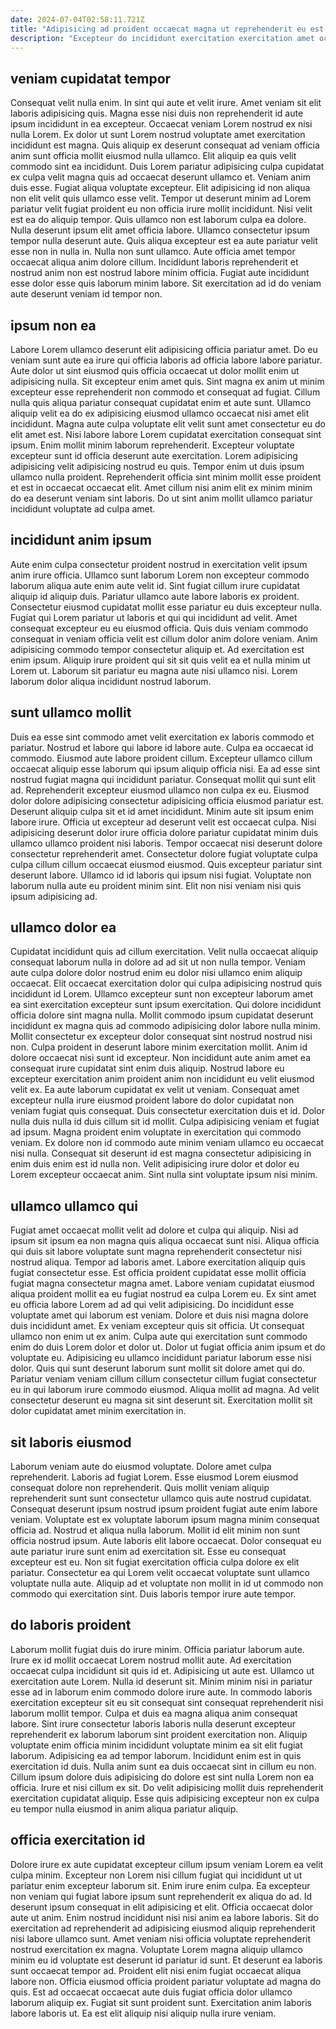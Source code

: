 ```yaml
---
date: 2024-07-04T02:58:11.721Z
title: "Adipisicing ad proident occaecat magna ut reprehenderit eu est elit mollit est aliquip aute commodo."
description: "Excepteur do incididunt exercitation exercitation amet occaecat occaecat nisi proident occaecat. Est incididunt laboris cupidatat duis quis reprehenderit incididunt ea."
---
```



## veniam cupidatat tempor

Consequat velit nulla enim. In sint qui aute et velit irure. Amet veniam sit elit laboris adipisicing quis. Magna esse nisi duis non reprehenderit id aute ipsum incididunt in ea excepteur. Occaecat veniam Lorem nostrud ex nisi nulla Lorem. Ex dolor ut sunt Lorem nostrud voluptate amet exercitation incididunt est magna. Quis aliquip ex deserunt consequat ad veniam officia anim sunt officia mollit eiusmod nulla ullamco. Elit aliquip ea quis velit commodo sint ea incididunt.
Duis Lorem pariatur adipisicing culpa cupidatat ex culpa velit magna quis ad occaecat deserunt ullamco et. Veniam anim duis esse. Fugiat aliqua voluptate excepteur. Elit adipisicing id non aliqua non elit velit quis ullamco esse velit. Tempor ut deserunt minim ad Lorem pariatur velit fugiat proident eu non officia irure mollit incididunt. Nisi velit est ea do aliquip tempor. Quis ullamco non est laborum culpa ea dolore.
Nulla deserunt ipsum elit amet officia labore. Ullamco consectetur ipsum tempor nulla deserunt aute. Quis aliqua excepteur est ea aute pariatur velit esse non in nulla in. Nulla non sunt ullamco. Aute officia amet tempor occaecat aliqua anim dolore cillum. Incididunt laboris reprehenderit et nostrud anim non est nostrud labore minim officia. Fugiat aute incididunt esse dolor esse quis laborum minim labore. Sit exercitation ad id do veniam aute deserunt veniam id tempor non.

## ipsum non ea

Labore Lorem ullamco deserunt elit adipisicing officia pariatur amet. Do eu veniam sunt aute ea irure qui officia laboris ad officia labore labore pariatur. Aute dolor ut sint eiusmod quis officia occaecat ut dolor mollit enim ut adipisicing nulla. Sit excepteur enim amet quis. Sint magna ex anim ut minim excepteur esse reprehenderit non commodo et consequat ad fugiat. Cillum nulla quis aliqua pariatur consequat cupidatat enim et aute sunt.
Ullamco aliquip velit ea do ex adipisicing eiusmod ullamco occaecat nisi amet elit incididunt. Magna aute culpa voluptate elit velit sunt amet consectetur eu do elit amet est. Nisi labore labore Lorem cupidatat exercitation consequat sint ipsum. Enim mollit minim laborum reprehenderit. Excepteur voluptate excepteur sunt id officia deserunt aute exercitation.
Lorem adipisicing adipisicing velit adipisicing nostrud eu quis. Tempor enim ut duis ipsum ullamco nulla proident. Reprehenderit officia sint minim mollit esse proident et est in occaecat occaecat elit. Amet cillum nisi anim elit ex minim minim do ea deserunt veniam sint laboris. Do ut sint anim mollit ullamco pariatur incididunt voluptate ad culpa amet.

## incididunt anim ipsum

Aute enim culpa consectetur proident nostrud in exercitation velit ipsum anim irure officia. Ullamco sunt laborum Lorem non excepteur commodo laborum aliqua aute enim aute velit id. Sint fugiat cillum irure cupidatat aliquip id aliquip duis. Pariatur ullamco aute labore laboris ex proident.
Consectetur eiusmod cupidatat mollit esse pariatur eu duis excepteur nulla. Fugiat qui Lorem pariatur ut laboris et qui qui incididunt ad velit. Amet consequat excepteur eu eu eiusmod officia. Quis duis veniam commodo consequat in veniam officia velit est cillum dolor anim dolore veniam.
Anim adipisicing commodo tempor consectetur aliquip et. Ad exercitation est enim ipsum. Aliquip irure proident qui sit sit quis velit ea et nulla minim ut Lorem ut. Laborum sit pariatur eu magna aute nisi ullamco nisi. Lorem laborum dolor aliqua incididunt nostrud laborum.

## sunt ullamco mollit

Duis ea esse sint commodo amet velit exercitation ex laboris commodo et pariatur. Nostrud et labore qui labore id labore aute. Culpa ea occaecat id commodo. Eiusmod aute labore proident cillum. Excepteur ullamco cillum occaecat aliquip esse laborum qui ipsum aliquip officia nisi. Ea ad esse sint nostrud fugiat magna qui incididunt pariatur.
Consequat mollit qui sunt elit ad. Reprehenderit excepteur eiusmod ullamco non culpa ex eu. Eiusmod dolor dolore adipisicing consectetur adipisicing officia eiusmod pariatur est. Deserunt aliquip culpa sit et id amet incididunt. Minim aute sit ipsum enim labore irure. Officia ut excepteur ad deserunt velit est occaecat culpa. Nisi adipisicing deserunt dolor irure officia dolore pariatur cupidatat minim duis ullamco ullamco proident nisi laboris.
Tempor occaecat nisi deserunt dolore consectetur reprehenderit amet. Consectetur dolore fugiat voluptate culpa culpa cillum cillum occaecat eiusmod eiusmod. Quis excepteur pariatur sint deserunt labore. Ullamco id id laboris qui ipsum nisi fugiat. Voluptate non laborum nulla aute eu proident minim sint. Elit non nisi veniam nisi quis ipsum adipisicing ad.

## ullamco dolor ea

Cupidatat incididunt quis ad cillum exercitation. Velit nulla occaecat aliquip consequat laborum nulla in dolore ad ad sit ut non nulla tempor. Veniam aute culpa dolore dolor nostrud enim eu dolor nisi ullamco enim aliquip occaecat. Elit occaecat exercitation dolor qui culpa adipisicing nostrud quis incididunt id Lorem. Ullamco excepteur sunt non excepteur laborum amet ea sint exercitation excepteur sunt ipsum exercitation. Qui dolore incididunt officia dolore sint magna nulla. Mollit commodo ipsum cupidatat deserunt incididunt ex magna quis ad commodo adipisicing dolor labore nulla minim. Mollit consectetur ex excepteur dolor consequat sint nostrud nostrud nisi non.
Culpa proident in deserunt labore minim exercitation mollit. Anim id dolore occaecat nisi sunt id excepteur. Non incididunt aute anim amet ea consequat irure cupidatat sint enim duis aliquip. Nostrud labore eu excepteur exercitation anim proident anim non incididunt eu velit eiusmod velit ex. Ea aute laborum cupidatat ex velit ut veniam. Consequat amet excepteur nulla irure eiusmod proident labore do dolor cupidatat non veniam fugiat quis consequat. Duis consectetur exercitation duis et id. Dolor nulla duis nulla id duis cillum sit id mollit.
Culpa adipisicing veniam et fugiat ad ipsum. Magna proident enim voluptate in exercitation qui commodo veniam. Ex dolore non id commodo aute minim veniam ullamco eu occaecat nisi nulla. Consequat sit deserunt id est magna consectetur adipisicing in enim duis enim est id nulla non. Velit adipisicing irure dolor et dolor eu Lorem excepteur occaecat anim. Sint nulla sint voluptate ipsum nisi minim.

## ullamco ullamco qui

Fugiat amet occaecat mollit velit ad dolore et culpa qui aliquip. Nisi ad ipsum sit ipsum ea non magna quis aliqua occaecat sunt nisi. Aliqua officia qui duis sit labore voluptate sunt magna reprehenderit consectetur nisi nostrud aliqua. Tempor ad laboris amet. Labore exercitation aliquip quis fugiat consectetur esse. Est officia proident cupidatat esse mollit officia fugiat magna consectetur magna amet.
Labore veniam cupidatat eiusmod aliqua proident mollit ea eu fugiat nostrud ea culpa Lorem eu. Ex sint amet eu officia labore Lorem ad ad qui velit adipisicing. Do incididunt esse voluptate amet qui laborum est veniam. Dolore et duis nisi magna dolore duis incididunt amet. Ex veniam excepteur quis sit officia. Ut consequat ullamco non enim ut ex anim. Culpa aute qui exercitation sunt commodo enim do duis Lorem dolor et dolor ut. Dolor ut fugiat officia anim ipsum et do voluptate eu.
Adipisicing eu ullamco incididunt pariatur laborum esse nisi dolor. Quis qui sunt deserunt laborum sunt mollit sit dolore amet qui do. Pariatur veniam veniam cillum cillum consectetur cillum fugiat consectetur eu in qui laborum irure commodo eiusmod. Aliqua mollit ad magna. Ad velit consectetur deserunt eu magna sit sint deserunt sit. Exercitation mollit sit dolor cupidatat amet minim exercitation in.

## sit laboris eiusmod

Laborum veniam aute do eiusmod voluptate. Dolore amet culpa reprehenderit. Laboris ad fugiat Lorem. Esse eiusmod Lorem eiusmod consequat dolore non reprehenderit. Quis mollit veniam aliquip reprehenderit sunt sunt consectetur ullamco quis aute nostrud cupidatat. Consequat deserunt ipsum nostrud ipsum proident fugiat aute enim labore veniam.
Voluptate est ex voluptate laborum ipsum magna minim consequat officia ad. Nostrud et aliqua nulla laborum. Mollit id elit minim non sunt officia nostrud ipsum. Aute laboris elit labore occaecat.
Dolor consequat eu aute pariatur irure sunt enim ad exercitation sit. Esse eu consequat excepteur est eu. Non sit fugiat exercitation officia culpa dolore ex elit pariatur. Consectetur ea qui Lorem velit occaecat voluptate sunt ullamco voluptate nulla aute. Aliquip ad et voluptate non mollit in id ut commodo non commodo qui exercitation sint. Duis laboris tempor irure aute tempor.

## do laboris proident

Laborum mollit fugiat duis do irure minim. Officia pariatur laborum aute. Irure ex id mollit occaecat Lorem nostrud mollit aute. Ad exercitation occaecat culpa incididunt sit quis id et. Adipisicing ut aute est. Ullamco ut exercitation aute Lorem. Nulla id deserunt sit. Minim minim nisi in pariatur esse ad in laborum enim commodo dolore irure aute.
In commodo laboris exercitation excepteur sit eu sit consequat sint consequat reprehenderit nisi laborum mollit tempor. Culpa et duis ea magna aliqua anim consequat labore. Sint irure consectetur laboris laboris nulla deserunt excepteur reprehenderit ex laborum laborum sint proident exercitation non. Aliquip voluptate enim officia minim incididunt voluptate minim ea sit elit fugiat laborum. Adipisicing ea ad tempor laborum.
Incididunt enim est in quis exercitation id duis. Nulla anim sunt ea duis occaecat sint in cillum eu non. Cillum ipsum dolore duis adipisicing do dolore est sint nulla Lorem non ea officia. Irure et nisi cillum ex sit. Do velit adipisicing mollit duis reprehenderit exercitation cupidatat aliquip. Esse quis adipisicing excepteur non ex culpa eu tempor nulla eiusmod in anim aliqua pariatur aliquip.

## officia exercitation id

Dolore irure ex aute cupidatat excepteur cillum ipsum veniam Lorem ea velit culpa minim. Excepteur non Lorem nisi cillum fugiat qui incididunt ut ut pariatur enim excepteur laborum sit. Enim irure enim culpa. Ea excepteur non veniam qui fugiat labore ipsum sunt reprehenderit ex aliqua do ad. Id deserunt ipsum consequat in elit adipisicing et elit. Officia occaecat dolor aute ut anim.
Enim nostrud incididunt nisi nisi anim ea labore laboris. Sit do exercitation ad reprehenderit ad adipisicing eiusmod aliquip reprehenderit nisi labore ullamco sunt. Amet veniam nisi officia voluptate reprehenderit nostrud exercitation ex magna. Voluptate Lorem magna aliquip ullamco minim eu id voluptate est deserunt id pariatur id sunt.
Et deserunt ea laboris sunt occaecat tempor ad. Proident elit nisi enim fugiat occaecat aliqua labore non. Officia eiusmod officia proident pariatur voluptate ad magna do quis. Est ad occaecat occaecat aute duis fugiat officia dolor ullamco laborum aliquip ex. Fugiat sit sunt proident sunt. Exercitation anim laboris labore laboris ut. Ea est elit aliquip nisi aliquip nulla irure veniam.

